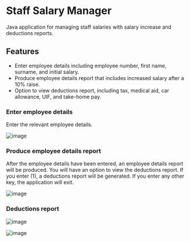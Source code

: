 # Staff Salary Manager
Java application for managing staff salaries with salary increase and deductions reports.

## Features
- Enter employee details including employee number, first name, surname, and initial salary.
- Produce employee details report that includes increased salary after a 10% raise.
- Option to view deductions report, including tax, medical aid, car allowance, UIF, and take-home pay.

### Enter employee details
Enter the relevant employee details.

![image](https://github.com/basgbasg/test/assets/133644970/f8cf8026-6713-4e17-99dd-3fd75a626d6c)

### Produce employee details report
After the employee details have been entered, an employee details report will be produced. You will have an option to view the deductions report. If you enter (1), a deductions report will be generated. If you enter any other key, the application will exit.

![image](https://github.com/basgbasg/test/assets/133644970/af5ea250-6a51-4308-a7fb-1a5943c70f44)

### Deductions report
![image](https://github.com/basgbasg/test/assets/133644970/eb8d883e-8c7e-41b4-8f9b-6095ab0142c4)

![image](https://github.com/basgbasg/test/assets/133644970/de5d06b2-4b62-4799-aa84-d3c44b993fe7)
